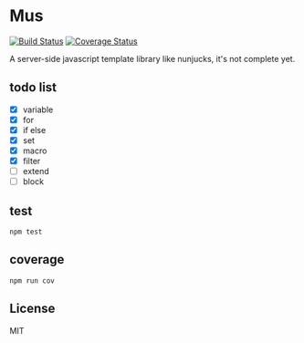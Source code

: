 # Mus

[![Build Status][travis-image]][travis-url]
[![Coverage Status][coveralls-image]][coveralls-url]

A server-side javascript template library like nunjucks, it's not complete yet.

## todo list

- [x] variable
- [x] for
- [x] if else
- [x] set
- [x] macro
- [x] filter
- [ ] extend
- [ ] block

## test

```terminal
npm test
```

## coverage

```terminal
npm run cov
```

## License
MIT

[npm-url]: https://npmjs.org/package/mus
[npm-image]: http://img.shields.io/npm/v/mus.svg?style=flat-square
[travis-url]: https://travis-ci.org/whxaxes/mus
[travis-image]: http://img.shields.io/travis/whxaxes/mus.svg?style=flat-square
[coveralls-url]: https://coveralls.io/r/whxaxes/mus
[coveralls-image]: https://img.shields.io/coveralls/whxaxes/mus.svg?style=flat-square
